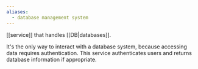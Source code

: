 ```yaml
---
aliases:
  - database management system
---
```

[[service]] that handles [[DB|databases]].

It's the only way to interact with a database system, because accessing data requires authentication.
This service authenticates users and returns database information if appropriate.